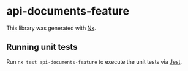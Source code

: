# api-documents-feature

This library was generated with [Nx](https://nx.dev).

## Running unit tests

Run `nx test api-documents-feature` to execute the unit tests via [Jest](https://jestjs.io).
